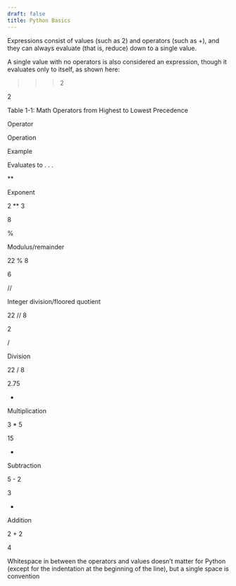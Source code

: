 ```yaml
---
draft: false
title: Python Basics
---
```


Expressions consist of values (such as 2) and operators (such as +), and they can always evaluate (that is, reduce) down to a single value.

A single value with no operators is also considered an expression, though it evaluates only to itself, as shown here:

>>> 2

2

Table 1-1: Math Operators from Highest to Lowest Precedence

Operator

Operation

Example

Evaluates to . . .

**

Exponent

2 ** 3

8

%

Modulus/remainder

22 % 8

6

//

Integer division/floored quotient

22 // 8

2

/

Division

22 / 8

2.75

*

Multiplication

3 * 5

15

-

Subtraction

5 - 2

3

+

Addition

2 + 2

4

Whitespace in between the operators and values doesn’t matter for Python (except for the indentation at the beginning of the line), but a single space is convention
